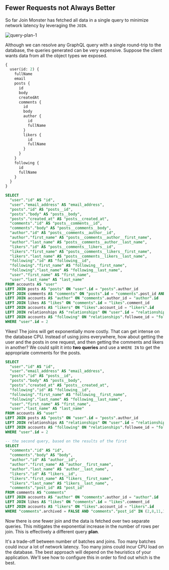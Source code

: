 #

## Fewer Requests not Always Better

So far Join Monster has fetched all data in a single query to minimize network latency by leveraging the `JOIN`.

![query-plan-1](img/query-plan-1.png)

Although we can resolve any GraphQL query with a single round-trip to the database, the queries generated can be very expensive. Suppose the client wants data from all the object types we exposed.

```graphql
{
  user(id: 2) {
    fullName
    email
    posts {
      id
      body
      createdAt
      comments {
        id
        body
        author {
          id
          fullName
        }
        likers {
          id
          fullName
        }
      }
    }
    following {
      id
      fullName
    }
  }
}
```

```sql
SELECT
  "user"."id" AS "id",
  "user"."email_address" AS "email_address",
  "posts"."id" AS "posts__id",
  "posts"."body" AS "posts__body",
  "posts"."created_at" AS "posts__created_at",
  "comments"."id" AS "posts__comments__id",
  "comments"."body" AS "posts__comments__body",
  "author"."id" AS "posts__comments__author__id",
  "author"."first_name" AS "posts__comments__author__first_name",
  "author"."last_name" AS "posts__comments__author__last_name",
  "likers"."id" AS "posts__comments__likers__id",
  "likers"."first_name" AS "posts__comments__likers__first_name",
  "likers"."last_name" AS "posts__comments__likers__last_name",
  "following"."id" AS "following__id",
  "following"."first_name" AS "following__first_name",
  "following"."last_name" AS "following__last_name",
  "user"."first_name" AS "first_name",
  "user"."last_name" AS "last_name"
FROM accounts AS "user"
LEFT JOIN posts AS "posts" ON "user".id = "posts".author_id
LEFT JOIN comments AS "comments" ON "posts".id = "comments".post_id AND "comments".archived = FALSE
LEFT JOIN accounts AS "author" ON "comments".author_id = "author".id
LEFT JOIN likes AS "likes" ON "comments".id = "likes".comment_id
LEFT JOIN accounts AS "likers" ON "likes".account_id = "likers".id
LEFT JOIN relationships AS "relationships" ON "user".id = "relationships".follower_id
LEFT JOIN accounts AS "following" ON "relationships".followee_id = "following".id
WHERE "user".id = 2
```

Yikes! The joins will get exponentially more costly.
That can get intense on the database CPU.
Instead of using joins everywhere, how about getting the user and the posts in one request, and then getting the comments and likers in another?
We could split it into **two queries** and use a `WHERE IN` to get the appropriate comments for the posts.


```sql
SELECT
  "user"."id" AS "id",
  "user"."email_address" AS "email_address",
  "posts"."id" AS "posts__id",
  "posts"."body" AS "posts__body",
  "posts"."created_at" AS "posts__created_at",
  "following"."id" AS "following__id",
  "following"."first_name" AS "following__first_name",
  "following"."last_name" AS "following__last_name",
  "user"."first_name" AS "first_name",
  "user"."last_name" AS "last_name"
FROM accounts AS "user"
LEFT JOIN posts AS "posts" ON "user".id = "posts".author_id
LEFT JOIN relationships AS "relationships" ON "user".id = "relationships".follower_id
LEFT JOIN accounts AS "following" ON "relationships".followee_id = "following".id
WHERE "user".id = 2

-- the second query, based on the results of the first
SELECT
  "comments"."id" AS "id",
  "comments"."body" AS "body",
  "author"."id" AS "author__id",
  "author"."first_name" AS "author__first_name",
  "author"."last_name" AS "author__last_name",
  "likers"."id" AS "likers__id",
  "likers"."first_name" AS "likers__first_name",
  "likers"."last_name" AS "likers__last_name",
  "comments"."post_id" AS "post_id"
FROM comments AS "comments"
LEFT JOIN accounts AS "author" ON "comments".author_id = "author".id
LEFT JOIN likes AS "likes" ON "comments".id = "likes".comment_id
LEFT JOIN accounts AS "likers" ON "likes".account_id = "likers".id
WHERE "comments".archived = FALSE AND "comments"."post_id" IN (2,8,11,12)
```

Now there is one fewer join and the data is fetched over two separate queries.
This mitigates the exponential increase in the number of rows per join.
This is effectively a different query **plan**.

It's a trade-off between number of batches and joins.
Too many batches could incur a lot of network latency.
Too many joins could incur CPU load on the database.
The best approach will depend on the heuristics of your application.
We'll see how to configure this in order to find out which is the best.


